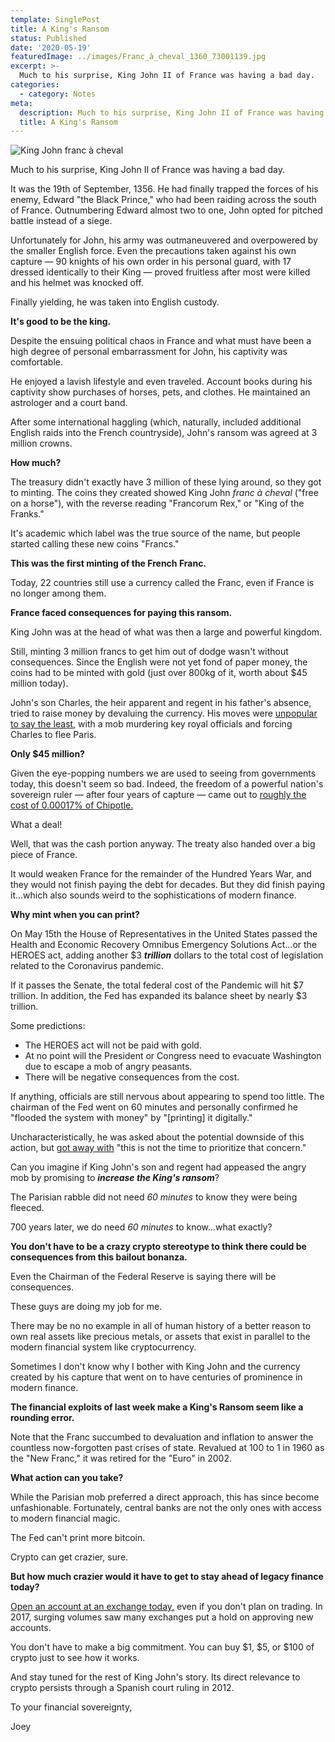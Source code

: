 ```yaml
---
template: SinglePost
title: A King's Ransom
status: Published
date: '2020-05-19'
featuredImage: ../images/Franc_à_cheval_1360_73001139.jpg
excerpt: >-
  Much to his surprise, King John II of France was having a bad day.
categories:
  - category: Notes
meta:
  description: Much to his surprise, King John II of France was having a bad day.
  title: A King's Ransom
---
```


![King John franc à cheval](../images/Franc_à_cheval_1360_73001139.jpg)

Much to his surprise, King John II of France was having a bad day.

It was the 19th of September, 1356. He had finally trapped the forces of his enemy, Edward "the Black Prince," who had been raiding across the south of France. Outnumbering Edward almost two to one, John opted for pitched battle instead of a siege.

Unfortunately for John, his army was outmaneuvered and overpowered by the smaller English force. Even the precautions taken against his own capture &mdash; 90 knights of his own order in his personal guard, with 17 dressed identically to their King &mdash; proved fruitless after most were killed and his helmet was knocked off.

Finally yielding, he was taken into English custody.

**It's good to be the king.**

Despite the ensuing political chaos in France and what must have been a high degree of personal embarrassment for John, his captivity was comfortable.

He enjoyed a lavish lifestyle and even traveled. Account books during his captivity show purchases of horses, pets, and clothes. He maintained an astrologer and a court band.

After some international haggling (which, naturally, included additional English raids into the French countryside), John's ransom was agreed at 3 million crowns.

**How much?**

The treasury didn't exactly have 3 million of these lying around, so they got to minting. The coins they created showed King John _franc à cheval_ ("free on a horse"), with the reverse reading "Francorum Rex," or "King of the Franks."

It's academic which label was the true source of the name, but people started calling these new coins "Francs."

**This was the first minting of the French Franc.**

Today, 22 countries still use a currency called the Franc, even if France is no longer among them.

**France faced consequences for paying this ransom.**

King John was at the head of what was then a large and powerful kingdom.

Still, minting 3 million francs to get him out of dodge wasn't without consequences. Since the English were not yet fond of paper money, the coins had to be minted with gold (just over 800kg of it, worth about \$45 million today).

John's son Charles, the heir apparent and regent in his father's absence, tried to raise money by devaluing the currency. His moves were [unpopular to say the least,](https://en.wikipedia.org/wiki/Ransom_of_King_John_II_of_France) with a mob murdering key royal officials and forcing Charles to flee Paris.

**Only \$45 million?**

Given the eye-popping numbers we are used to seeing from governments today, this doesn't seem so bad. Indeed, the freedom of a powerful nation's sovereign ruler &mdash; after four years of capture &mdash; came out to [roughly the cost of 0.00017% of Chipotle.](https://thecryptoguy.com/posts/27-billion-of-burritos/)

What a deal!

Well, that was the cash portion anyway. The treaty also handed over a big piece of France.

It would weaken France for the remainder of the Hundred Years War, and they would not finish paying the debt for decades. But they did finish paying it...which also sounds weird to the sophistications of modern finance.

**Why mint when you can print?**

On May 15th the House of Representatives in the United States passed the Health and Economic Recovery Omnibus Emergency Solutions Act...or the HEROES act, adding another \$3 **_trillion_** dollars to the total cost of legislation related to the Coronavirus pandemic.

If it passes the Senate, the total federal cost of the Pandemic will hit \$7 trillion. In addition, the Fed has expanded its balance sheet by nearly \$3 trillion.

Some predictions:

- The HEROES act will not be paid with gold.
- At no point will the President or Congress need to evacuate Washington due to escape a mob of angry peasants.
- There will be negative consequences from the cost.

If anything, officials are still nervous about appearing to spend too little. The chairman of the Fed went on 60 minutes and personally confirmed he "flooded the system with money" by "\[printing\] it digitally."

Uncharacteristically, he was asked about the potential downside of this action, but [got away with](https://www.sovereignman.com/trends/another-week-another-3-trillion-bailout-27775/) "this is not the time to prioritize that concern."

Can you imagine if King John's son and regent had appeased the angry mob by promising to **_increase the King's ransom_**?

The Parisian rabble did not need _60 minutes_ to know they were being fleeced.

700 years later, we do need _60 minutes_ to know...what exactly?

**You don't have to be a crazy crypto stereotype to think there could be consequences from this bailout bonanza.**

Even the Chairman of the Federal Reserve is saying there will be consequences.

These guys are doing my job for me.

There may be no no example in all of human history of a better reason to own real assets like precious metals, or assets that exist in parallel to the modern financial system like cryptocurrency.

Sometimes I don't know why I bother with King John and the currency created by his capture that went on to have centuries of prominence in modern finance.

**The financial exploits of last week make a King's Ransom seem like a rounding error.**

Note that the Franc succumbed to devaluation and inflation to answer the countless now-forgotten past crises of state. Revalued at 100 to 1 in 1960 as the "New Franc," it was retired for the "Euro" in 2002.

**What action can you take?**

While the Parisian mob preferred a direct approach, this has since become unfashionable. Fortunately, central banks are not the only ones with access to modern financial magic.

The Fed can't print more bitcoin.

Crypto can get crazier, sure.

**But how much crazier would it have to get to stay ahead of legacy finance today?**

[Open an account at an exchange today,](https://www.coinbase.com/join/jking_iZ2ADA) even if you don't plan on trading. In 2017, surging volumes saw many exchanges put a hold on approving new accounts.

You don't have to make a big commitment. You can buy $1, $5, or \$100 of crypto just to see how it works.

And stay tuned for the rest of King John's story. Its direct relevance to crypto persists through a Spanish court ruling in 2012.

To your financial sovereignty,

Joey
